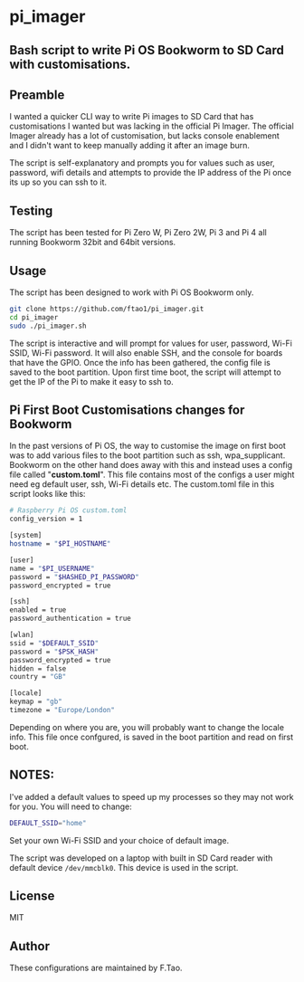 # pi_imager

## Bash script to write Pi OS Bookworm to SD Card with customisations.

## Preamble
I wanted a quicker CLI way to write Pi images to SD Card that has customisations I wanted but was lacking in the
official Pi Imager.
The official Imager already has a lot of customisation, but lacks console enablement and I didn't want to
keep manually adding it after an image burn.

The script is self-explanatory and prompts you for values such as user, password, wifi details and attempts to
provide the IP address of the Pi once its up so you can ssh to it.

## Testing
The script has been tested for Pi Zero W, Pi Zero 2W, Pi 3 and Pi 4 all running Bookworm 32bit and 64bit versions.

## Usage
The script has been designed to work with Pi OS Bookworm only.
```bash
git clone https://github.com/ftao1/pi_imager.git
cd pi_imager
sudo ./pi_imager.sh
```
The script is interactive and will prompt for values for user, password, Wi-Fi SSID, Wi-Fi password. It will also
enable SSH, and the console for boards that have the GPIO. Once the info has been gathered, the config file is
saved to the boot partition. Upon first time boot, the script will attempt to get the IP of the Pi to make it
easy to ssh to.

## Pi First Boot Customisations changes for Bookworm
In the past versions of Pi OS, the way to customise the image on first boot was to add various files to the boot
partition such as ssh, wpa_supplicant. Bookworm on the other hand does away with this and instead uses a config file
called "**custom.toml**". This file contains most of the configs a user might need eg default user, ssh, Wi-Fi details etc.
The custom.toml file in this script looks like this:
```bash
# Raspberry Pi OS custom.toml
config_version = 1

[system]
hostname = "$PI_HOSTNAME"

[user]
name = "$PI_USERNAME"
password = "$HASHED_PI_PASSWORD"
password_encrypted = true

[ssh]
enabled = true
password_authentication = true

[wlan]
ssid = "$DEFAULT_SSID"
password = "$PSK_HASH"
password_encrypted = true
hidden = false
country = "GB"

[locale]
keymap = "gb"
timezone = "Europe/London"
```
Depending on where you are, you will probably want to change the locale info. This file once confgured, is saved in the
boot partition and read on first boot.

## NOTES:
I've added a default values to speed up my processes so they may not work for you. You will need to change:
```bash
DEFAULT_SSID="home"
```
Set your own Wi-Fi SSID and your choice of default image.

The script was developed on a laptop with built in SD Card reader with default device `/dev/mmcblk0`. This
device is used in the script.


## License

MIT

## Author

These configurations are maintained by F.Tao.
